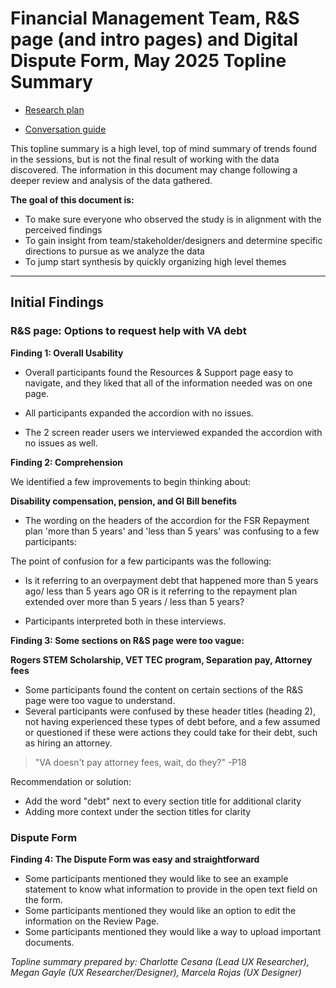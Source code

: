 <!-- This was copied over from the VSA document at https://github.com/department-of-veterans-affairs/va.gov-team/blob/master/teams/vsa/design/topline-summary-template.md -->

# Financial Management Team, R&S page (and intro pages) and Digital Dispute Form, May 2025 Topline Summary
- [Research plan](https://github.com/department-of-veterans-affairs/va.gov-team/blob/master/products/Debt%20Resolution/digital-dispute/research/digital-dispute-wizard-study.md)
  
- [Conversation guide](https://github.com/department-of-veterans-affairs/va.gov-team/blob/master/products/Debt%20Resolution/digital-dispute/research/digital-dispute-wizard-study-conversation-guide.md)

This topline summary is a high level, top of mind summary of trends found in the sessions, but is not the final result of working with the data discovered. The information in this document may change following a deeper review and analysis of the data gathered. 

**The goal of this document is:**
 - To make sure everyone who observed the study is in alignment with the perceived findings
 - To gain insight from team/stakeholder/designers and determine specific directions to pursue as we analyze the data
 - To jump start synthesis by quickly organizing high level themes 

---
  
## Initial Findings


### R&S page: Options to request help with VA debt


**Finding 1: Overall Usability**


- Overall participants found the Resources & Support page easy to navigate, and they liked that all of the information needed was on one page. 
    
- All participants expanded the accordion with no issues. 
    
- The 2 screen reader users we interviewed expanded the accordion with no issues as well. 


**Finding 2: Comprehension**

We identified a few improvements to begin thinking about:

**Disability compensation, pension, and GI Bill benefits**


- The wording on the headers of the accordion for the FSR Repayment plan 'more than 5 years' and 'less than 5 years'  was confusing to a few participants: 


The point of confusion for a few participants was the following: 

- Is it referring to an overpayment debt that happened more than  5 years ago/ less than 5 years ago OR is it referring to the repayment plan extended over more than 5 years / less than 5 years?

- Participants interpreted both in these interviews.
        

**Finding 3: Some sections on R&S page were too vague:**

**Rogers STEM Scholarship, VET TEC program, Separation pay, Attorney fees**


- Some participants found the content on certain sections of the R&S page were too vague to understand. 
- Several participants were confused by these header titles (heading 2), not having experienced these types of debt before, and a few assumed or questioned if these were actions they could take for their debt, such as hiring an attorney.
  
> "VA doesn't pay attorney fees, wait, do they?" -P18


Recommendation or solution: 

- Add the word "debt" next to every section title for additional clarity
- Adding more context under the section titles for clarity



### Dispute Form 

**Finding 4: The Dispute Form was easy and straightforward**

- Some participants mentioned they would like to see an example statement to know what information to provide in the open text field on the form.
- Some participants mentioned they would like an option to edit the information on the Review Page.
- Some participants mentioned they would like a way to upload important documents.




_Topline summary prepared by: Charlotte Cesana (Lead UX Researcher), Megan Gayle (UX Researcher/Designer), Marcela Rojas (UX Designer)_
